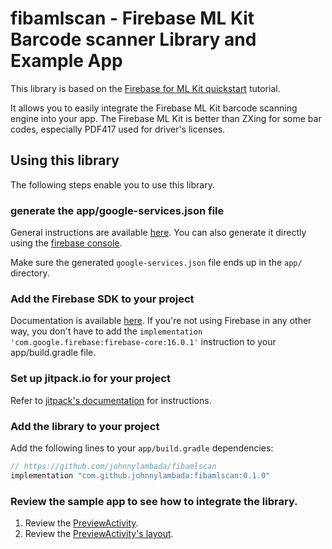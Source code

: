 # fibamlscan - Firebase ML Kit Barcode scanner Library and Example App

This library is based on the [Firebase for ML Kit quickstart](https://github.com/firebase/quickstart-android/tree/master/mlkit) tutorial. 

It allows you to easily integrate the Firebase ML Kit barcode scanning engine into your app. The Firebase ML Kit is better than ZXing for some bar codes, especially PDF417 used for driver's licenses.

## Using this library

The following steps enable you to use this library.

### generate the app/google-services.json file

General instructions are available [here](https://firebase.google.com/docs/android/setup). 
You can also generate it directly using the [firebase console](https://developer.android.com/studio/write/firebase).

Make sure the generated `google-services.json` file ends up in the `app/` directory.

### Add the Firebase SDK to your project

Documentation is available [here](https://firebase.google.com/docs/android/setup?authuser=0). 
If you're not using Firebase in any other way, you don't have to add the 
`implementation 'com.google.firebase:firebase-core:16.0.1'` instruction to your app/build.gradle 
file.

### Set up jitpack.io for your project

Refer to [jitpack's documentation](https://jitpack.io/) for instructions.

### Add the library to your project

Add the following lines to your `app/build.gradle` dependencies:

```groovy
// https://github.com/johnnylambada/fibamlscan
implementation "com.github.johnnylambada:fibamlscan:0.1.0"
```

### Review the sample app to see how to integrate the library.

1. Review the [PreviewActivity](https://github.com/johnnylambada/fibamlscan/blob/3b04869004ddba66a825d4497f15a3a9b4d31aad/app/src/main/java/fibamlscan/app/PreviewActivity.java).
2. Review the [PreviewActivity's layout](https://github.com/johnnylambada/fibamlscan/blob/246abe742d5036616d73590626167b034d16520f/library/src/main/res/layout/activity_live_preview.xml).
